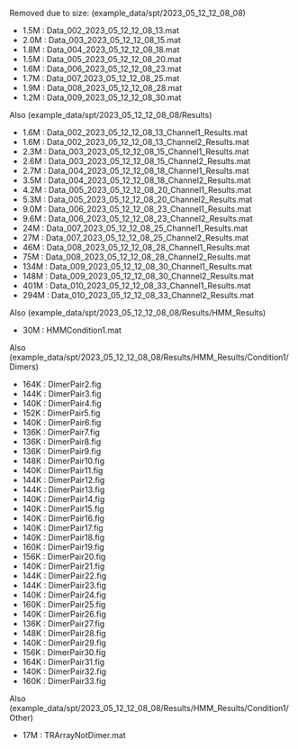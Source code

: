 Removed due to size: (example_data/spt/2023_05_12_12_08_08)

- 1.5M : Data\_002\_2023\_05\_12\_12\_08\_13.mat
- 2.0M : Data\_003\_2023\_05\_12\_12\_08\_15.mat
- 1.8M : Data\_004\_2023\_05\_12\_12\_08\_18.mat
- 1.5M : Data\_005\_2023\_05\_12\_12\_08\_20.mat
- 1.6M : Data\_006\_2023\_05\_12\_12\_08\_23.mat
- 1.7M : Data\_007\_2023\_05\_12\_12\_08\_25.mat
- 1.9M : Data\_008\_2023\_05\_12\_12\_08\_28.mat
- 1.2M : Data\_009\_2023\_05\_12\_12\_08\_30.mat

Also (example_data/spt/2023_05_12_12_08_08/Results)

- 1.6M : Data\_002\_2023\_05\_12\_12\_08\_13\_Channel1\_Results.mat
- 1.6M : Data\_002\_2023\_05\_12\_12\_08\_13\_Channel2\_Results.mat
- 2.3M : Data\_003\_2023\_05\_12\_12\_08\_15\_Channel1\_Results.mat
- 2.6M : Data\_003\_2023\_05\_12\_12\_08\_15\_Channel2\_Results.mat
- 2.7M : Data\_004\_2023\_05\_12\_12\_08\_18\_Channel1\_Results.mat
- 3.5M : Data\_004\_2023\_05\_12\_12\_08\_18\_Channel2\_Results.mat
- 4.2M : Data\_005\_2023\_05\_12\_12\_08\_20\_Channel1\_Results.mat
- 5.3M : Data\_005\_2023\_05\_12\_12\_08\_20\_Channel2\_Results.mat
- 9.0M : Data\_006\_2023\_05\_12\_12\_08\_23\_Channel1\_Results.mat
- 9.6M : Data\_006\_2023\_05\_12\_12\_08\_23\_Channel2\_Results.mat
- 24M  : Data\_007\_2023\_05\_12\_12\_08\_25\_Channel1\_Results.mat
- 27M  : Data\_007\_2023\_05\_12\_12\_08\_25\_Channel2\_Results.mat
- 46M  : Data\_008\_2023\_05\_12\_12\_08\_28\_Channel1\_Results.mat
- 75M  : Data\_008\_2023\_05\_12\_12\_08\_28\_Channel2\_Results.mat
- 134M : Data\_009\_2023\_05\_12\_12\_08\_30\_Channel1\_Results.mat
- 148M : Data\_009\_2023\_05\_12\_12\_08\_30\_Channel2\_Results.mat
- 401M : Data\_010\_2023\_05\_12\_12\_08\_33\_Channel1\_Results.mat
- 294M : Data\_010\_2023\_05\_12\_12\_08\_33\_Channel2\_Results.mat

Also (example_data/spt/2023_05_12_12_08_08/Results/HMM_Results)

- 30M  : HMMCondition1.mat

Also (example_data/spt/2023_05_12_12_08_08/Results/HMM_Results/Condition1/Dimers)

- 164K : DimerPair2.fig
- 144K : DimerPair3.fig
- 140K : DimerPair4.fig
- 152K : DimerPair5.fig
- 140K : DimerPair6.fig
- 136K : DimerPair7.fig
- 136K : DimerPair8.fig
- 136K : DimerPair9.fig
- 148K : DimerPair10.fig
- 140K : DimerPair11.fig
- 144K : DimerPair12.fig
- 144K : DimerPair13.fig
- 140K : DimerPair14.fig
- 140K : DimerPair15.fig
- 140K : DimerPair16.fig
- 140K : DimerPair17.fig
- 140K : DimerPair18.fig
- 160K : DimerPair19.fig
- 156K : DimerPair20.fig
- 140K : DimerPair21.fig
- 144K : DimerPair22.fig
- 144K : DimerPair23.fig
- 140K : DimerPair24.fig
- 160K : DimerPair25.fig
- 140K : DimerPair26.fig
- 136K : DimerPair27.fig
- 148K : DimerPair28.fig
- 140K : DimerPair29.fig
- 156K : DimerPair30.fig
- 164K : DimerPair31.fig
- 140K : DimerPair32.fig
- 160K : DimerPair33.fig

Also (example_data/spt/2023_05_12_12_08_08/Results/HMM_Results/Condition1/Other)

- 17M  : TRArrayNotDimer.mat
